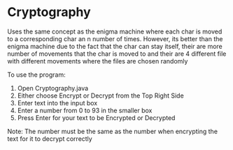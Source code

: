 # Cryptography
Uses the same concept as the enigma machine where each char is moved to a corresponding char an n number of times. However, its better than the enigma machine due to the fact that the char can stay itself, their are more number of movements that the char is moved to and their are 4 different file with different movements where the files are chosen randomly

To use the program:
1) Open Cryptography.java
2) Either choose Encrypt or Decrypt from the Top Right Side
3) Enter text into the input box
4) Enter a number from 0 to 93 in the smaller box
5) Press Enter for your text to be Encrypted or Decrypted

Note:
The number must be the same as the number when encrypting the text for it to decrypt correctly
